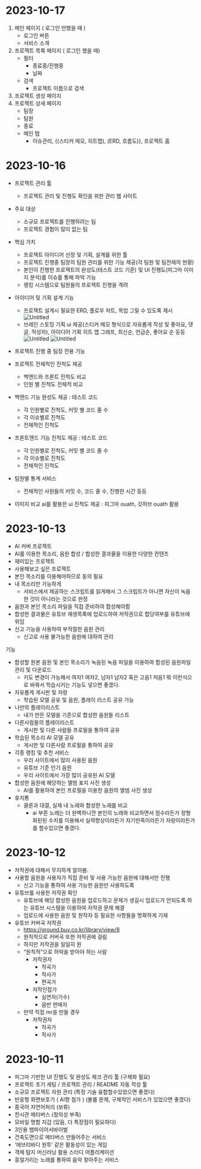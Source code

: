 # 2023-10-17
1. 메인 페이지 ( 로그인 안했을 때 )
    - 로그인 버튼
    - 서비스 소개
2. 프로젝트 목록 페이지 ( 로그인 했을 때)
    - 필터
        - 종료중/진행중
        - 날짜
    - 검색
        - 프로젝트 이름으로 검색
3. 프로젝트 생성 페이지
4. 프로젝트 상세 페이지 
    - 팀장
    - 팀원
    - 종료
    - 메인 탭
        - 이슈관리, {(스티커 메모, 히트맵), (ERD, 흐름도)}, 프로젝트 홈


# 2023-10-16
- 프로젝트 관리 툴
    - 프로젝트 관리 및 진행도 확인을 위한 관리 웹 사이트

- 주요 대상
    - 소규모 프로젝트를 진행하려는 팀
    - 프로젝트 경험이 많이 없는 팀

- 핵심 가치
    - 프로젝트 아이디어 선정 및 기획, 설계를 위한 툴
    - 프로젝트 진행중 팀장의 팀원 관리를 위한 기능 제공(각 팀원 및 팀전체의 현황)
    - 본인이 진행한 프로젝트의 완성도(테스트 코드 기준) 및 UI 진행도(피그마 이미지 분석)를 이슈를 통해 파악 가능
    - 랭킹 시스템으로 팀원들의 프로젝트 진행을 격려

- 아이디어 및 기획 설계 기능
    - 프로젝트 설계시 필요한 ERD, 플로우 차트, 목업 그릴 수 있도록 제시
    ![Untitled](https://prod-files-secure.s3.us-west-2.amazonaws.com/c58fbba9-b436-43d2-87b1-4f0374009ed2/aa2e75df-c6b5-497e-9c84-505c1050fc46/Untitled.png)
    - 브레인 스토밍 기획 ui 제공(스티커 메모 형식으로 자유롭게 작성 및 좋아요, 댓글, 작성자), 아이디어 기획 히트 맵 그래프, 최신순, 언급순, 좋아요 순 등등
    ![Untitled](https://prod-files-secure.s3.us-west-2.amazonaws.com/c58fbba9-b436-43d2-87b1-4f0374009ed2/e07e3bd9-3ef2-4d0f-ad2f-ad0ee2e3d8f5/Untitled.png)
    ![Untitled](https://prod-files-secure.s3.us-west-2.amazonaws.com/c58fbba9-b436-43d2-87b1-4f0374009ed2/4a08dffa-5b50-4436-b88f-e581400daaff/Untitled.png)
    
- 프로젝트 진행 중 팀장 전용 기능
- 프로젝트 전체적인 진척도 제공
    - 백엔드와 프론트 진척도 비교
    - 인원 별 진척도 전체적 비교
- 백엔드 기능 완성도 제공 : 테스트 코드
    - 각 인원별로 진척도, 커밋 별 코드 줄 수
    - 각 이슈별로 진척도
    - 전체적인 진척도
- 프론트엔드 기능 진척도 제공 : 테스트 코드
    - 각 인원별로 진척도, 커밋 별 코드 줄 수
    - 각 이슈별로 진척도
    - 전체적인 진척도
- 팀원별 통계 서비스
    - 전체적인 사원들의 커밋 수, 코드 줄 수, 진행한 시간 등등
- 이미지 비교 ai를 활용한 ui 진척도 제공 : 피그마 ouath, 깃허브 ouath 활용

# 2023-10-13
-  AI 커버 프로젝트
- AI를 이용한 목소리, 음원 합성 / 합성한 결과물을 이용한 다양한 컨텐츠
- 재미있는 프로젝트
- 사용해보고 싶은 프로젝트
- 본인 목소리를 이용해야하므로 동의 필요
- 내 목소리만 가능하게
    - 서비스에서 제공하는 스크립트를 읽게해서 그 스크립트가 아니면 자신이 녹음한 것이 아니라는 것으로 판정
- 음원과 본인 목소리 파일을 직접 준비하여 합성해야함
- 합성한 결과물은 유튜브 재생목록에 업로드하여 저작권으로 합당여부를 유튜브에 위임
- 신고 기능을 사용하여 부적절한 음원 관리
    - 신고로 사용 불가능한 음원에 대하여 관리

기능
- 합성할 원본 음원 및 본인 목소리가 녹음된 녹음 파일을 이용하여 합성된 음원파일 관리 및 다운로드
    - 키도 변경이 가능해서 여자1 여자2, 남자1 남자2 혹은 고음1 저음1 뭐 이런식으로 바꿔서 학습시키는 기능도 넣으면 좋겠다.
- 자유롭게 게시판 및 자랑
    - 학습된 모델 공유 및 음원, 플레이 리스트 공유 가능
- 나만의 플레이리스트
    - 내가 만든 모델을 기준으로 합성한 음원들 리스트
- 다른사람들의 플레이리스트
    - 게시판 및 다른 사람들 프로필을 통하여 공유
- 학습된 목소리 AI 모델 공유
    - 게시판 및 다른사람 프로필을 통하여 공유
- 각종 랭킹 및 추천 서비스
    - 우리 사이트에서 많이 사용된 음원
    - 유튜브 기준 인기 음원
    - 우리 사이트에서 가장 많이 공유된 AI 모델
- 합성한 음원에 해당하는 앨범 표지 사진 생성
    - AI를 활용하여 본인 프로필을 이용한 음원의 앨범 사진 생성
- 휴지통
    - 클론과 대결, 실제 내 노래와 합성한 노래를 비교
        - ai 부른 노래는 더 완벽하니깐 본인의 노래와 비교하면서 점수라든가 정형화된된 수치를 이용해서 실력향상이라든가 자기만족이라든가 자랑이라든가 를 할수있으면 좋겠다.


# 2023-10-12
- 저작권에 대해서 무지하게 알아봄.
- 사용할 음원을 사용자가 직접 준비 및 사용 가능한 음원에 대해서만 진행
    - 신고 기능을 통하여 사용 가능한 음원만 사용하도록
- 유튜브를 사용한 저작권 확인
    - 유튜브에 해당 합성한 음원을 업로드하고 문제가 생길시 업로드가 안되도록 하는 유튜브 시스템을 이용하여 저작권 문제 해결
    - 업로드에 사용한 음원 및 원작자 등 필요한 사항들을 명확하게 기재
- 유튜브 커버곡 저작권
    - https://ground.buv.co.kr/library/view/8
    - 원칙적으로 커버곡 또한 저작권에 걸림
    - 하지만 저작권을 일일히 원
    - “원칙적”으로 허락을 받아야 하는 사람
        - 저작권자
            - 작곡가
            - 작사가
            - 편곡가
        - 저작인접가
            - 실연자(가수)
            - 음반 판매자
    - 만약 직접 mr을 만들 경우
        - 저작권자
            - 작곡가
            - 작사가


# 2023-10-11
- 피그마 기반한 UI 진행도 및 완성도 체크 관리 툴 (구체화 필요)
- 프로젝트 초기 세팅 / 프로젝트 관리 / README 자동 작성 툴
- 소규모 프로젝트 자원 관리 (특정 기술 융합할수있었으면 좋겠다)
- 반응형 화면보호기 ( AI향 첨가 ) (볼륨 문제, 구체적인 서비스가 있었으면 좋겠다)
- 중국어 자연어처리 (보류)
- 전시관 메타버스 (창의성 부족)
- 모바일 명함 지갑 (있음, 더 특장점이 필요하다)
- 3인용 뱀파이어서바이벌
- 건축도면으로 메타버스 만들어주는 서비스
- ‘에브리바디 원투’ 같은 활동성이 있는 게임
- 객체 탐지 머신러닝 활용 스터디 어플리케이션
- 흥얼거리는 노래를 통하여 음악 찾아주는 서비스
